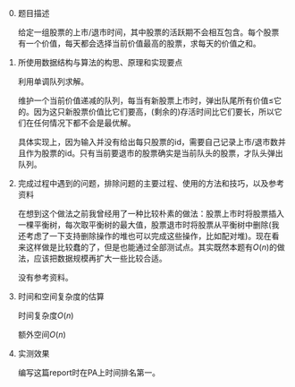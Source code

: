 0. 题目描述
   
   给定一组股票的上市/退市时间，其中股票的活跃期不会相互包含。每个股票有一个价值，每天都会选择当前价值最高的股票，求每天的价值之和。

1. 所使用数据结构与算法的构思、原理和实现要点

    利用单调队列求解。

    维护一个当前价值递减的队列，每当有新股票上市时，弹出队尾所有价值$\le$它的。因为这只新股票价值比它们要高，(剩余的)存活时间比它们要长，所以它们在任何情况下都不会是最优解。

    具体实现上，因为输入并没有给出每只股票的id，需要自己记录上市/退市数并且作为股票的id。只有当前要退市的股票确实是当前队头的股票，才队头弹出队列。

2. 完成过程中遇到的问题，排除问题的主要过程、使用的方法和技巧，以及参考资料
    
    在想到这个做法之前我曾经用了一种比较朴素的做法：股票上市时将股票插入一棵平衡树，每次取平衡树的最大值，股票退市时将股票从平衡树中删除(我还考虑了一下支持删除操作的堆也可以完成这些操作，比如配对堆)。现在看来这样做是比较蠢的了，但是也能通过全部测试点。其实既然本题有$O(n)$的做法，应该把数据规模再扩大一些比较合适。

    没有参考资料。
   
3. 时间和空间复杂度的估算
   
   时间复杂度$O(n)$

   额外空间$O(n)$

4. 实测效果

    编写这篇report时在PA上时间排名第一。
